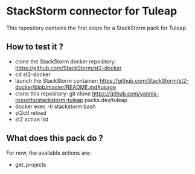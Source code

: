 StackStorm connector for Tuleap
===============================

This repository contains the first steps for a StackStorm pack for Tuleap


How to test it ?
----------------

* clone the StackStorm docker repository: https://github.com/StackStorm/st2-docker
* cd st2-docker
* launch the StackStorm container: https://github.com/StackStorm/st2-docker/blob/master/README.md#usage
* clone this repository: git clone https://github.com/yannis-rossetto/stackstorm-tuleap packs.dev/tuleap
* docker exec -ti stackstorm bash
* st2ctl reload
* st2 action list


What does this pack do ?
------------------------

For now, the available actions are:

* get_projects